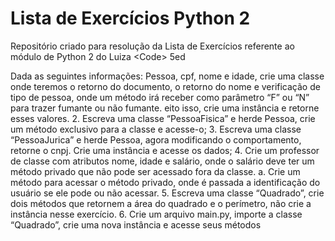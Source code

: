 # Lista de Exercícios Python 2
Repositório criado para resolução da Lista de Exercícios referente ao módulo de Python 2 do Luiza &lt;Code> 5ed


Dada as seguintes informações: Pessoa, cpf, nome e idade, crie uma classe onde teremos o retorno do documento, o retorno do nome e verificação de tipo de pessoa, onde um método irá receber como
parâmetro “F” ou “N” para trazer fumante ou não fumante.
 eito isso, crie uma instância e retorne esses valores.
2. Escreva uma classe “PessoaFisica” e herde Pessoa, crie um método exclusivo para a classe e acesse-o;
3. Escreva uma classe “PessoaJurica” e herde Pessoa, agora modificando o comportamento, retorne o cnpj. Crie uma instância e acesse os dados;
4. Crie um professor de classe com atributos nome, idade e salário, onde o salário deve ter um método privado que não pode ser acessado fora da classe.
a. Crie um método para acessar o método privado, onde é passada
a identificação do usuário se ele pode ou não acessar.
5. Escreva uma classe “Quadrado”, crie dois métodos que retornem a
área do quadrado e o perímetro, não crie a instância nesse exercício.
6. Crie um arquivo main.py, importe a classe “Quadrado”, crie uma nova
instância e acesse seus métodos

